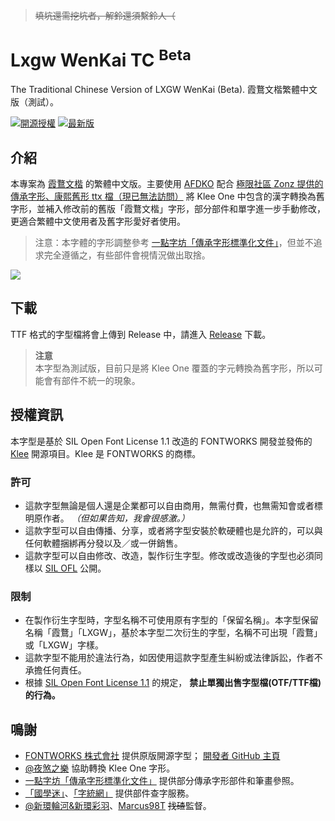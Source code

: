> ~~填坑還需挖坑者，解鈴還須繫鈴人（~~

# Lxgw WenKai TC <sup>Beta</sup>
The Traditional Chinese Version of LXGW WenKai (Beta). 霞鶩文楷繁體中文版（測試）。

[![開源授權](https://img.shields.io/github/license/lxgw/LxgwWenKai)](https://github.com/lxgw/LxgwWenkaiTC)
[![最新版](https://img.shields.io/github/release/lxgw/LxgwWenkaiTC)](https://github.com/lxgw/LxgwWenkaiTC/releases)

## 介紹
本專案為 [霞鶩文楷](https://github.com/lxgw/LxgwWenkai) 的繁體中文版。主要使用 [AFDKO](https://github.com/adobe-type-tools/afdko) 配合 [極限社區 Zonz 提供的傳承字形、康熙舊形 ttx 檔（現已無法訪問）](https://bbs.themex.net/showthread.php?t=16906063) 將 Klee One 中包含的漢字轉換為舊字形，並補入修改前的舊版「霞鶩文楷」字形，部分部件和單字進一步手動修改，更適合繁體中文使用者及舊字形愛好者使用。

> 注意：本字體的字形調整參考 [一點字坊「傳承字形標準化文件」](https://github.com/ichitenfont/inheritedglyphs)，但並不追求完全遵循之，有些部件會視情況做出取捨。

![](https://s3.bmp.ovh/imgs/2022/03/abd5950fd134ed92.png)

## 下載
TTF 格式的字型檔將會上傳到 Release 中，請進入 [Release](https://github.com/lxgw/LxgwWenKaiTC/releases) 下載。

> **注意**  
> 本字型為測試版，目前只是將 Klee One 覆蓋的字元轉換為舊字形，所以可能會有部件不統一的現象。

## 授權資訊
本字型是基於 SIL Open Font License 1.1 改造的 FONTWORKS 開發並發佈的 [Klee](https://github.com/fontworks-fonts/Klee) 開源項目。Klee 是 FONTWORKS 的商標。
### 許可
- 這款字型無論是個人還是企業都可以自由商用，無需付費，也無需知會或者標明原作者。 *（但如果告知，我會很感激。）*
- 這款字型可以自由傳播、分享，或者將字型安裝於軟硬體也是允許的，可以與任何軟體捆綁再分發以及／或一併銷售。
- 這款字型可以自由修改、改造，製作衍生字型。修改或改造後的字型也必須同樣以 [SIL OFL](https://scripts.sil.org/OFL) 公開。
### 限制
- 在製作衍生字型時，字型名稱不可使用原有字型的「保留名稱」。本字型保留名稱「霞鶩」「LXGW」，基於本字型二次衍生的字型，名稱不可出現「霞鶩」或「LXGW」字樣。
- 這款字型不能用於違法行為，如因使用這款字型產生糾紛或法律訴訟，作者不承擔任何責任。
- 根據 [SIL Open Font License 1.1](https://scripts.sil.org/OFL) 的規定， **禁止單獨出售字型檔(OTF/TTF檔)的行為。**

## 鳴謝
- [FONTWORKS 株式會社](http://fontworks.co.jp) 提供原版開源字型； [開發者 GitHub 主頁](https://github.com/fontworks-fonts/)
- [@夜煞之樂](https://github.com/NightFurySL2001) 協助轉換 Klee One 字形。
- [一點字坊「傳承字形標準化文件」](https://github.com/ichitenfont/inheritedglyphs) 提供部分傳承字形部件和筆畫參照。
- [「國學迷」](http://www.guoxuemi.com/zidian/bujian/)、[「字統網」](https://zi.tools/) 提供部件查字服務。
- [@新環輪河&新環彩羽](UltimateAmitieKaiNiC)、[Marcus98T](https://github.com/Marcus98T) ~~找碴~~監督。

